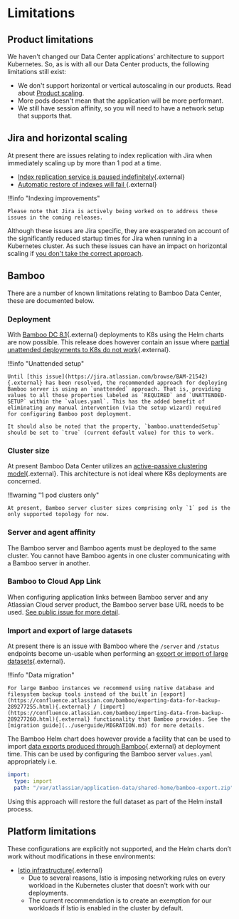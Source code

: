 # Limitations 

## Product limitations
We haven't changed our Data Center applications' architecture to support Kubernetes. So, as is with all our Data Center products, the following limitations still exist:

* We don't support horizontal or vertical autoscaling in our products. Read about [Product scaling](../userguide/resource_management/RESOURCE_SCALING.md).
* More pods doesn't mean that the application will be more performant.
* We still have session affinity, so you will need to have a network setup that supports that. 

## Jira and horizontal scaling
At present there are issues relating to index replication with Jira when immediately scaling up by more than 1 pod at a time.

* [Index replication service is paused indefinitely](https://jira.atlassian.com/browse/JRASERVER-72125){.external}
* [Automatic restore of indexes will fail ](https://jira.atlassian.com/browse/JRASERVER-62669){.external}

!!!info "Indexing improvements" 
  
    Please note that Jira is actively being worked on to address these issues in the coming releases.
      
Although these issues are Jira specific, they are exasperated on account of the significantly reduced startup times for Jira when running in a Kubernetes cluster. As such these issues can have an impact on horizontal scaling if [you don't take the correct approach](../../userguide/resource_management/RESOURCE_SCALING/#scaling-jira-safely).

## Bamboo
There are a number of known limitations relating to Bamboo Data Center, these are documented below.

### Deployment
With [Bamboo DC 8.1](https://confluence.atlassian.com/bamboo/bamboo-8-1-release-notes-1103070461.html){.external} deployments to K8s using the Helm charts are now possible. This release does however contain an issue where [partial unattended deployments to K8s do not work](https://jira.atlassian.com/browse/BAM-21542){.external}. 

!!!info "Unattended setup"
  
    Until [this issue](https://jira.atlassian.com/browse/BAM-21542){.external} has been resolved, the recommended approach for deploying Bamboo server is using an `unattended` approach. That is, providing values to all those properties labeled as `REQUIRED` and `UNATTENDED-SETUP` within the `values.yaml`. This has the added benefit of eliminating any manual intervention (via the setup wizard) required for configuring Bamboo post deployment.

    It should also be noted that the property, `bamboo.unattendedSetup` should be set to `true` (current default value) for this to work.

### Cluster size
At present Bamboo Data Center utilizes an [active-passive clustering model](https://confluence.atlassian.com/bamboo/clustering-with-bamboo-data-center-1063170551.html){.external}. This architecture is not ideal where K8s deployments are concerned.

!!!warning "1 pod clusters only" 
  
    At present, Bamboo server cluster sizes comprising only `1` pod is the only supported topology for now.

### Server and agent affinity
The Bamboo server and Bamboo agents must be deployed to the same cluster. You cannot have Bamboo agents in one cluster communicating with a Bamboo server in another.

### Bamboo to Cloud App Link
When configuring application links between Bamboo server and any Atlassian Cloud server product, the Bamboo server base URL needs to be used. [See public issue for more detail](https://jira.atlassian.com/browse/BAM-21439).

### Import and export of large datasets
At present there is an issue with Bamboo where the `/server` and `/status` endpoints become un-usable when performing an [export or import of large datasets](https://jira.atlassian.com/browse/BAM-18673){.external}. 

!!!info "Data migration"

    For large Bamboo instances we recommend using native database and filesystem backup tools instead of the built in [export](https://confluence.atlassian.com/bamboo/exporting-data-for-backup-289277255.html){.external} / [import](https://confluence.atlassian.com/bamboo/importing-data-from-backup-289277260.html){.external} functionality that Bamboo provides. See the [migration guide](../userguide/MIGRATION.md) for more details.

The Bamboo Helm chart does however provide a facility that can be used to import [data exports produced through Bamboo](https://confluence.atlassian.com/bamboo/exporting-data-for-backup-289277255.html){.external} at deployment time. This can be used by configuring the Bamboo server `values.yaml` appropriately i.e. 

```yaml
import:
  type: import
  path: "/var/atlassian/application-data/shared-home/bamboo-export.zip"
```

Using this approach will restore the full dataset as part of the Helm install process.

## Platform limitations
These configurations are explicitly not supported, and the Helm charts don’t work without modifications in these environments:


* [Istio infrastructure](https://istio.io/latest/docs/ops/deployment/architecture/){.external}
    * Due to several reasons, Istio is imposing networking rules on every workload in the Kubernetes cluster that doesn't work with our deployments.
    * The current recommendation is to create an exemption for our workloads if Istio is enabled in the cluster by default.
